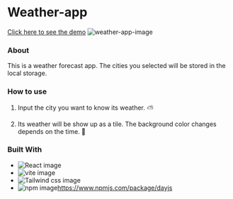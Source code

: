 # Weather-app

[Click here to see the demo](https://ayumi-ayumi.github.io/Timer-record )
![weather-app-image](https://github.com/user-attachments/assets/d476c8bb-f0cb-4447-b374-e5b25bb68142)

### About
This is a weather forecast app.
The cities you selected will be stored in the local storage.

### How to use
1. Input the city you want to know its weather. ⛅

2. Its weather will be show up as a tile. 
   The background color changes depends on the time. 🌅

### Built With
* ![React image](https://img.shields.io/badge/React-61DAFB.svg?style=for-the-badge&logo=React&logoColor=black)
* ![vite image](https://img.shields.io/badge/Vite-646CFF.svg?style=for-the-badge&logo=Vite&logoColor=white)
* ![Tailwind css image](https://img.shields.io/badge/Tailwind_CSS-38B2AC?style=for-the-badge&logo=tailwind-css&logoColor=white)
* ![npm image](https://img.shields.io/badge/npm-CB3837.svg?style=for-the-badge&logo=npm&logoColor=white)https://www.npmjs.com/package/dayjs




